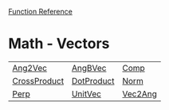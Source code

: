 [Function Reference](../README.md)

# Math - Vectors

| | | |
|---|---|---|
| [Ang2Vec](../Functions/Ang2Vec.md) | [AngBVec](../Functions/AngBVec.md) | [Comp](../Functions/Comp.md) |
| [CrossProduct](../Functions/CrossProduct.md) | [DotProduct](../Functions/DotProduct.md) | [Norm](../Functions/Norm.md) |
| [Perp](../Functions/Perp.md) | [UnitVec](../Functions/UnitVec.md) | [Vec2Ang](../Functions/Vec2Ang.md) |

